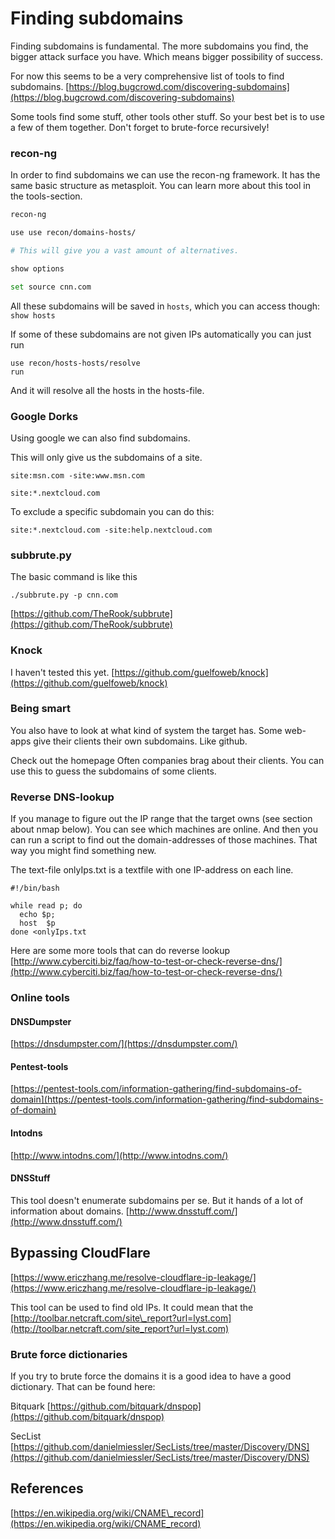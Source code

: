 # Finding subdomains

Finding subdomains is fundamental. The more subdomains you find, the bigger attack surface you have. Which means bigger possibility of success.

For now this seems to be a very comprehensive list of tools to find subdomains. [https://blog.bugcrowd.com/discovering-subdomains](https://blog.bugcrowd.com/discovering-subdomains)

Some tools find some stuff, other tools other stuff. So your best bet is to use a few of them together. Don't forget to brute-force recursively!

### recon-ng

In order to find subdomains we can use the recon-ng framework. It has the same basic structure as metasploit. You can learn more about this tool in the tools-section.

```bash
recon-ng

use use recon/domains-hosts/

# This will give you a vast amount of alternatives.

show options

set source cnn.com
```

All these subdomains will be saved in `hosts`, which you can access though: `show hosts`

If some of these subdomains are not given IPs automatically you can just run

```text
use recon/hosts-hosts/resolve
run
```

And it will resolve all the hosts in the hosts-file.

### Google Dorks

Using google we can also find subdomains.

This will only give us the subdomains of a site.

`site:msn.com -site:www.msn.com`

`site:*.nextcloud.com`

To exclude a specific subdomain you can do this:

`site:*.nextcloud.com -site:help.nextcloud.com`

### subbrute.py

The basic command is like this

`./subbrute.py -p cnn.com`

[https://github.com/TheRook/subbrute](https://github.com/TheRook/subbrute)

### Knock

I haven't tested this yet. [https://github.com/guelfoweb/knock](https://github.com/guelfoweb/knock)

### Being smart

You also have to look at what kind of system the target has. Some web-apps give their clients their own subdomains. Like github.

Check out the homepage Often companies brag about their clients. You can use this to guess the subdomains of some clients.

### Reverse DNS-lookup

If you manage to figure out the IP range that the target owns \(see section about nmap below\). You can see which machines are online. And then you can run a script to find out the domain-addresses of those machines. That way you might find something new.

The text-file onlyIps.txt is a textfile with one IP-address on each line.

```text
#!/bin/bash

while read p; do
  echo $p;
  host  $p
done <onlyIps.txt
```

Here are some more tools that can do reverse lookup [http://www.cyberciti.biz/faq/how-to-test-or-check-reverse-dns/](http://www.cyberciti.biz/faq/how-to-test-or-check-reverse-dns/)

### Online tools

#### DNSDumpster

[https://dnsdumpster.com/](https://dnsdumpster.com/)

#### Pentest-tools

[https://pentest-tools.com/information-gathering/find-subdomains-of-domain](https://pentest-tools.com/information-gathering/find-subdomains-of-domain)

#### Intodns

[http://www.intodns.com/](http://www.intodns.com/)

#### DNSStuff

This tool doesn't enumerate subdomains per se. But it hands of a lot of information about domains. [http://www.dnsstuff.com/](http://www.dnsstuff.com/)

## Bypassing CloudFlare

[https://www.ericzhang.me/resolve-cloudflare-ip-leakage/](https://www.ericzhang.me/resolve-cloudflare-ip-leakage/)

This tool can be used to find old IPs. It could mean that the [http://toolbar.netcraft.com/site\_report?url=lyst.com](http://toolbar.netcraft.com/site_report?url=lyst.com)

### Brute force dictionaries

If you try to brute force the domains it is a good idea to have a good dictionary. That can be found here:

Bitquark [https://github.com/bitquark/dnspop](https://github.com/bitquark/dnspop)

SecList [https://github.com/danielmiessler/SecLists/tree/master/Discovery/DNS](https://github.com/danielmiessler/SecLists/tree/master/Discovery/DNS)

## References

[https://en.wikipedia.org/wiki/CNAME\_record](https://en.wikipedia.org/wiki/CNAME_record)

